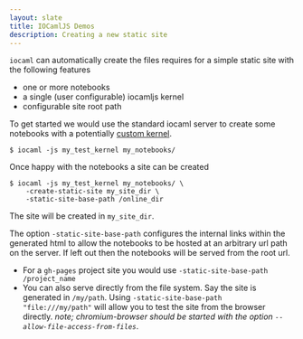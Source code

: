 ```yaml
---
layout: slate
title: IOCamlJS Demos
description: Creating a new static site
---
```


`iocaml` can automatically create the files requires for a simple
static site with the following features 

* one or more notebooks
* a single (user configurable) iocamljs kernel
* configurable site root path

To get started we would use the standard iocaml server 
to create some notebooks with a potentially 
[custom kernel](compiling_kernels.html).

```
$ iocaml -js my_test_kernel my_notebooks/
```

Once happy with the notebooks a site can be created

```
$ iocaml -js my_test_kernel my_notebooks/ \
    -create-static-site my_site_dir \
    -static-site-base-path /online_dir
```

The site will be created in `my_site_dir`.  

The option `-static-site-base-path` configures the internal links within the 
generated html to allow the notebooks to be hosted at an arbitrary url path 
on the server.  If left out then the notebooks will be served from the
root url.

* For a `gh-pages` project site you would use `-static-site-base-path /project_name`
* You can also serve directly from the file system.  Say the site is generated in 
`/my/path`.  Using `-static-site-base-path "file:///my/path"` will allow you to test
the site from the browser directly.  _note; chromium-browser should be started
with the option `--allow-file-access-from-files`_.

